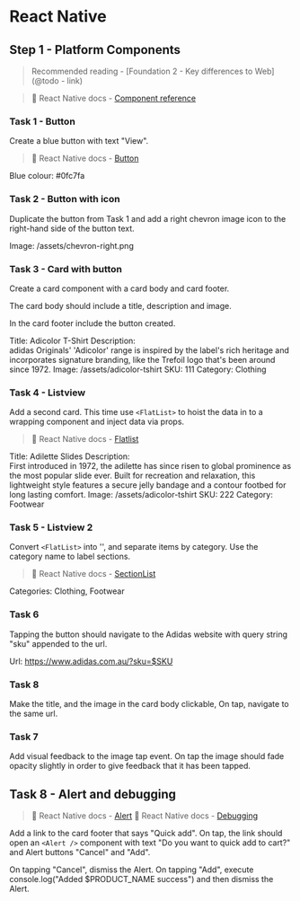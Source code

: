 # React Native

## Step 1 - Platform Components

> Recommended reading - [Foundation 2 - Key differences to Web](@todo - link)

> 📘 React Native docs - [Component reference](https://reactnative.dev/docs/components-and-apis)

### Task 1 - Button

Create a blue button with text "View".

> 📘 React Native docs - [Button](https://reactnative.dev/docs/button)

Blue colour: #0fc7fa

### Task 2 - Button with icon

Duplicate the button from Task 1 and add a right chevron image icon to the right-hand side of the button text.

Image: /assets/chevron-right.png

### Task 3 - Card with button

Create a card component with a card body and card footer.

The card body should include a title, description and image.

In the card footer include the button created.

Title: Adicolor T-Shirt
Description:  
adidas Originals' 'Adicolor' range is inspired by the label's rich heritage and incorporates signature branding, like the Trefoil logo that's been around since 1972.
Image: /assets/adicolor-tshirt
SKU: 111
Category: Clothing

### Task 4 - Listview

Add a second card. This time use `<FlatList>` to hoist the data in to a wrapping component and inject data via props.

> 📘 React Native docs - [Flatlist](https://reactnative.dev/docs/flatlist)

Title: Adilette Slides
Description:  
First introduced in 1972, the adilette has since risen to global prominence as the most popular slide ever. Built for recreation and relaxation, this lightweight style features a secure jelly bandage and a contour footbed for long lasting comfort.
Image: /assets/adicolor-tshirt
SKU: 222
Category: Footwear

### Task 5 - Listview 2

Convert `<FlatList>` into '<SectionList>', and separate items by category. Use the category name to label sections.

> 📘 React Native docs - [SectionList](https://reactnative.dev/docs/sectionlist)

Categories: Clothing, Footwear

### Task 6

Tapping the button should navigate to the Adidas website with query string "sku" appended to the url.

Url: https://www.adidas.com.au/?sku=$SKU

### Task 8

Make the title, and the image in the card body clickable, On tap, navigate to the same url.

### Task 7

Add visual feedback to the image tap event. On tap the image should fade opacity slightly in order to give feedback that it has been tapped.

## Task 8 - Alert and debugging

> 📘 React Native docs - [Alert](https://reactnative.dev/docs/alert)
> 📘 React Native docs - [Debugging](https://reactnative.dev/docs/debugging)

Add a link to the card footer that says "Quick add". On tap, the link should open an `<Alert />` component with text "Do you want to quick add to cart?" and Alert buttons "Cancel" and "Add".

On tapping "Cancel", dismiss the Alert. On tapping "Add", execute console.log("Added \$PRODUCT_NAME success") and then dismiss the Alert.
